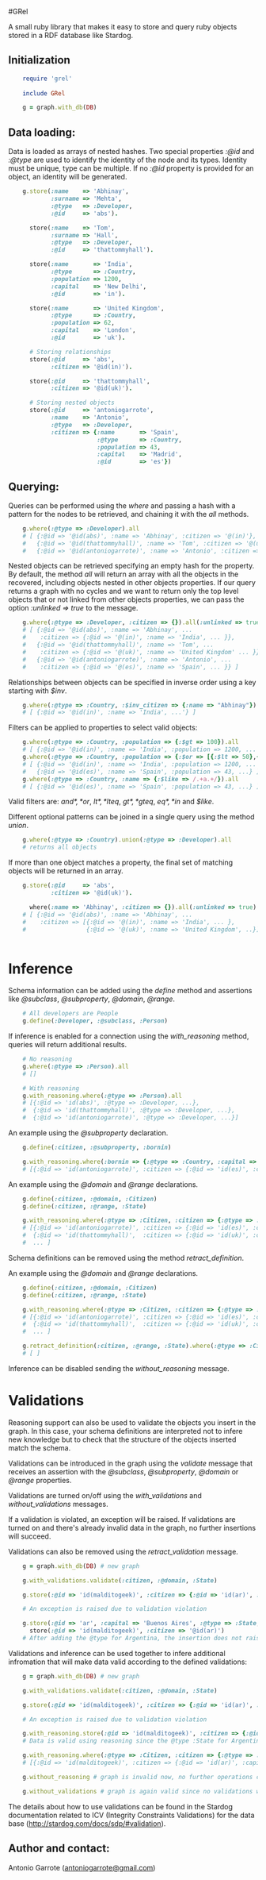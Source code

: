 #GRel

A small ruby library that makes it easy to store and query ruby objects stored in a RDF database like Stardog.

## Initialization
```ruby
    require 'grel'
 
    include GRel

    g = graph.with_db(DB)
```
## Data loading:

Data is loaded as arrays of nested hashes.
Two special properties *:@id* and *:@type* are used to identify the identity of the node and its types.
Identity must be unique, type can be multiple.
If no *:@id* property is provided for an object, an identity will be generated.

```ruby
    g.store(:name    => 'Abhinay',
            :surname => 'Mehta',
            :@type   => :Developer,
            :@id     => 'abs').

      store(:name    => 'Tom',
            :surname => 'Hall',
            :@type   => :Developer,
            :@id     => 'thattommyhall').

      store(:name       => 'India',
            :@type      => :Country,
            :population => 1200,
            :capital    => 'New Delhi',
            :@id        => 'in').

      store(:name       => 'United Kingdom',
            :@type      => :Country,
            :population => 62,
            :capital    => 'London',
            :@id        => 'uk').

      # Storing relationships
      store(:@id     => 'abs',
            :citizen => '@id(in)').

      store(:@id     => 'thattommyhall',
            :citizen => '@id(uk)').

      # Storing nested objects
      store(:@id     => 'antoniogarrote',
            :name    => 'Antonio',
            :@type   => :Developer,
            :citizen => {:name       => 'Spain',
                         :@type      => :Country,
                         :population => 43,
                         :capital    => 'Madrid',
                         :@id        => 'es'})             
```

## Querying:

Queries can be performed using the *where* and passing a hash with a pattern for the nodes to be retrieved, and chaining it with the *all* methods.
```ruby
    g.where(:@type => :Developer).all 
    # [ {:@id => '@id(abs)', :name => 'Abhinay', :citizen => '@(in)'},
    #   {:@id => '@id(thattommyhall)', :name => 'Tom', :citizen => '@(uk)'},
    #   {:@id => '@id(antoniogarrote)', :name => 'Antonio', :citizen => '@(es)'} ]
```

Nested objects can be retrieved specifying an empty hash for the property.
By default, the method *all* will return an array with all the objects in the recovered, including objects nested in other objects properties. 
If our query returns a graph with no cycles and we want to return only the top level objects that or not linked from other objects properties, we can pass the option *:unlinked => true* to the message.
```ruby
    g.where(:@type => :Developer, :citizen => {}).all(:unlinked => true)
    # [ {:@id => '@id(abs)', :name => 'Abhinay', ...
    #    :citizen => {:@id => '@(in)', :name => 'India', ... }},
    #   {:@id => '@id(thattommyhall)', :name => 'Tom', ...
    #    :citizen => {:@id => '@(uk)', :name => 'United Kingdom' ... }},
    #   {:@id => '@id(antoniogarrote)', :name => 'Antonio', ... 
    #    :citizen => {:@id => '@(es)', :name => 'Spain', ... }} ]
```
Relationships between objects can be specified in inverse order using a key starting with *$inv*.
```ruby
    g.where(:@type => :Country, :$inv_citizen => {:name => "Abhinay"}).all(:unlinked => true)
    # [ {:@id => '@id(in)', :name => 'India', ...'} ]
```
Filters can be applied to properties to select valid objects:
```ruby
    g.where(:@type => :Country, :population => {:$gt => 100}).all
    # [ {:@id => '@id(in)', :name => 'India', :population => 1200, ...'} ]
    g.where(:@type => :Country, :population => {:$or => [{:$lt => 50},{:$gt => 1000}]}).all
    # [ {:@id => '@id(in)', :name => 'India', :population => 1200, ...'},
    #   {:@id => '@id(es)', :name => 'Spain', :population => 43, ...} ]
    g.where(:@type => :Country, :name => {:$like => /.+a.+/}).all
    # [ {:@id => '@id(es)', :name => 'Spain', :population => 43, ...} ]
```
Valid filters are: *$and*, *$or*, *$lt*, *$lteq*, *$gt*, *$gteq*, *$eq*, *$in* and *$like*.


Different optional patterns can be joined in a single query using the method *union*.
```ruby
    g.where(:@type => :Country).union(:@type => :Developer).all
    # returns all objects
```

If more than one object matches a property, the final set of matching objects will be returned in an array.
```ruby
    g.store(:@id     => 'abs',
            :citizen => '@id(uk)').

      where(:name => 'Abhinay', :citizen => {}).all(:unlinked => true)
    # [ {:@id => '@id(abs)', :name => 'Abhinay', ...
    #    :citizen => [{:@id => '@(in)', :name => 'India', ... },
    #                 {:@id => '@(uk)', :name => 'United Kingdom', ..}]} ],
   
```

# Inference

Schema information can be added using the *define* method and assertions like *@subclass*, *@subproperty*, *@domain*, *@range*.

```ruby
    # All developers are People
    g.define(:Developer, :@subclass, :Person)   
```

If inference is enabled for a connection using the *with_reasoning* method, queries will return additional results.
```ruby
    # No reasoning
    g.where(:@type => :Person).all
    # []

    # With reasoning
    g.with_reasoning.where(:@type => :Person).all
    # [{:@id => 'id(abs)', :@type => :Developer, ...},
    #  {:@id => 'id(thattommyhall)', :@type => :Developer, ...},
    #  {:@id => 'id(antoniogarrote)', :@type => :Developer, ...}]
```

An example using the *@subproperty* declaration.
```ruby
    g.define(:citizen, :@subproperty, :bornin)   

    g.with_reasoning.where(:bornin => {:@type => :Country, :capital => 'Madrid'}).all
    # [{:@id => 'id(antoniogarrote)', :citizen => {:@id => 'id(es)', :capital => 'Madrid', ... }, ...}]
```


An example using the *@domain* and *@range* declarations.
```ruby
    g.define(:citizen, :@domain, :Citizen)   
    g.define(:citizen, :@range, :State)   

    g.with_reasoning.where(:@type => :Citizen, :citizen => {:@type => :State}).all
    # [{:@id => 'id(antoniogarrote)', :citizen => {:@id => 'id(es)', :capital => 'Madrid', ... }, ...},
    #  {:@id => 'id(thattommyhall)',  :citizen => {:@id => 'id(uk)', :capital => 'Madrid', ... }, ...}
    #  ... ]
```

Schema definitions can be removed using the method *retract_definition*.

An example using the *@domain* and *@range* declarations.
```ruby
    g.define(:citizen, :@domain, :Citizen)   
    g.define(:citizen, :@range, :State)   

    g.with_reasoning.where(:@type => :Citizen, :citizen => {:@type => :State}).all
    # [{:@id => 'id(antoniogarrote)', :citizen => {:@id => 'id(es)', :capital => 'Madrid', ... }, ...},
    #  {:@id => 'id(thattommyhall)',  :citizen => {:@id => 'id(uk)', :capital => 'Madrid', ... }, ...}
    #  ... ]

    g.retract_definition(:citizen, :@range, :State).where(:@type => :Citizen, :citizen => {:@type => :State}).all
    # [ ]
```

Inference can be disabled sending the *without_reasoning* message.

# Validations

Reasoning support can also be used to validate the objects you insert in the graph. In this case, your schema definitions are interpreted not to infere new knowledge but to check that the structure of the objects inserted match the schema.

Validations can be introduced in the graph using the *validate* message that receives an assertion with the *@subclass*, *@subproperty*, *@domain* or *@range* properties.

Validations are turned on/off using the *with_validations* and *without_validations* messages.

If a validation is violated, an exception will be raised. If validations are turned on and there's already invalid data in the graph, no further insertions will succeed.

Validations can also be removed using the *retract_validation* message.

```ruby
    g = graph.with_db(DB) # new graph

    g.with_validations.validate(:citizen, :@domain, :State)   

    g.store(:@id => 'id(malditogeek)', :citizen => {:@id => 'id(ar)', :capital => 'Buenos Aires'}, ...)

    # An exception is raised due to validation violation

    g.store(:@id => 'ar', :capital => 'Buenos Aires', :@type => :State, :name => 'Argentina').
      store(:@id => 'id(malditogeek)', :citizen => '@id(ar)')
    # After adding the @type for Argentina, the insertion does not raise any exception.
```

Validations and inference can be used together to infere additional infromation that will make data valid according to the defined validations:

```ruby
    g = graph.with_db(DB) # new graph

    g.with_validations.validate(:citizen, :@domain, :State)   

    g.store(:@id => 'id(malditogeek)', :citizen => {:@id => 'id(ar)', :capital => 'Buenos Aires'}, ...)

    # An exception is raised due to validation violation

    g.with_reasoning.store(:@id => 'id(malditogeek)', :citizen => {:@id => 'id(ar)', :capital => 'Buenos Aires'}, ...)
    # Data is valid using reasoning since the @type :State for Argentina can be inferred.

    g.with_reasoning.where(:@type => :Citizen, :citizen => {:@type => :State}).all
    # [{:@id => 'id(malditogeek)', :citizen => {:@id => 'id(ar)', :capital => 'Buenos Aires', ... }, ...}]

    g.without_reasoning # graph is invalid now, no further operations can be committed.

    g.without_validations # graph is again valid since no validations will be checked.
```


The details about how to use validations can be found in the Stardog documentation related to ICV (Integrity Constraints Validations) for the data base (http://stardog.com/docs/sdp/#validation).

## Author and contact:

Antonio Garrote (antoniogarrote@gmail.com)
